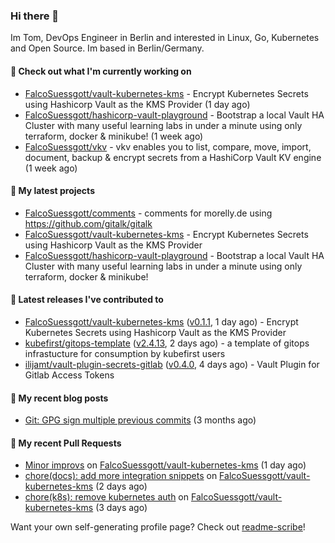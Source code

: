 ### Hi there 👋

Im Tom, DevOps Engineer in Berlin and interested in Linux, Go, Kubernetes and Open Source.
Im based in Berlin/Germany.

#### 👷 Check out what I'm currently working on

- [FalcoSuessgott/vault-kubernetes-kms](https://github.com/FalcoSuessgott/vault-kubernetes-kms) - Encrypt Kubernetes Secrets using Hashicorp Vault as the KMS Provider (1 day ago)
- [FalcoSuessgott/hashicorp-vault-playground](https://github.com/FalcoSuessgott/hashicorp-vault-playground) - Bootstrap a local Vault HA Cluster with many useful learning labs in under a minute using only terraform, docker &amp; minikube! (1 week ago)
- [FalcoSuessgott/vkv](https://github.com/FalcoSuessgott/vkv) - vkv enables you to list, compare, move, import, document, backup &amp; encrypt secrets from a HashiCorp Vault KV engine (1 week ago)

#### 🌱 My latest projects

- [FalcoSuessgott/comments](https://github.com/FalcoSuessgott/comments) - comments for morelly.de using https://github.com/gitalk/gitalk
- [FalcoSuessgott/vault-kubernetes-kms](https://github.com/FalcoSuessgott/vault-kubernetes-kms) - Encrypt Kubernetes Secrets using Hashicorp Vault as the KMS Provider
- [FalcoSuessgott/hashicorp-vault-playground](https://github.com/FalcoSuessgott/hashicorp-vault-playground) - Bootstrap a local Vault HA Cluster with many useful learning labs in under a minute using only terraform, docker &amp; minikube!

#### 🔭 Latest releases I've contributed to

- [FalcoSuessgott/vault-kubernetes-kms](https://github.com/FalcoSuessgott/vault-kubernetes-kms) ([v0.1.1](https://github.com/FalcoSuessgott/vault-kubernetes-kms/releases/tag/v0.1.1), 1 day ago) - Encrypt Kubernetes Secrets using Hashicorp Vault as the KMS Provider
- [kubefirst/gitops-template](https://github.com/kubefirst/gitops-template) ([v2.4.13](https://github.com/kubefirst/gitops-template/releases/tag/v2.4.13), 2 days ago) - a template of gitops infrastucture for consumption by kubefirst users
- [ilijamt/vault-plugin-secrets-gitlab](https://github.com/ilijamt/vault-plugin-secrets-gitlab) ([v0.4.0](https://github.com/ilijamt/vault-plugin-secrets-gitlab/releases/tag/v0.4.0), 4 days ago) - Vault Plugin for Gitlab Access Tokens

#### 📜 My recent blog posts

- [Git: GPG sign multiple previous commits](https://morelly.de/post/20240328_git_gpg_sign_commits/) (3 months ago)

#### 🔨 My recent Pull Requests

- [Minor improvs](https://github.com/FalcoSuessgott/vault-kubernetes-kms/pull/93) on [FalcoSuessgott/vault-kubernetes-kms](https://github.com/FalcoSuessgott/vault-kubernetes-kms) (1 day ago)
- [chore(docs): add more integration snippets](https://github.com/FalcoSuessgott/vault-kubernetes-kms/pull/90) on [FalcoSuessgott/vault-kubernetes-kms](https://github.com/FalcoSuessgott/vault-kubernetes-kms) (2 days ago)
- [chore(k8s): remove kubernetes auth](https://github.com/FalcoSuessgott/vault-kubernetes-kms/pull/88) on [FalcoSuessgott/vault-kubernetes-kms](https://github.com/FalcoSuessgott/vault-kubernetes-kms) (3 days ago)

Want your own self-generating profile page? Check out [readme-scribe](https://github.com/muesli/readme-scribe)!